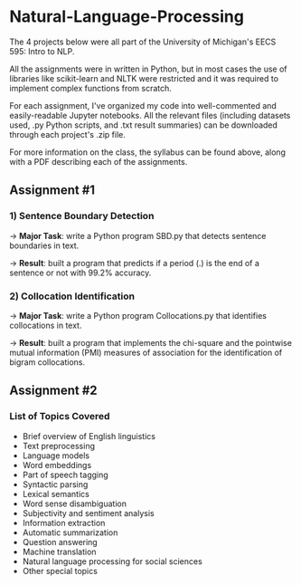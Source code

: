 # Natural-Language-Processing
The 4 projects below were all part of the University of Michigan's EECS 595: Intro to NLP.

All the assignments were in written in Python, but in most cases the use of libraries like scikit-learn and NLTK were restricted and it was required to implement complex functions from scratch.

For each assignment, I've organized my code into well-commented and easily-readable Jupyter notebooks. All the relevant files (including datasets used, .py Python scripts, and .txt result summaries) can be downloaded through each project's .zip file.

For more information on the class, the syllabus can be found above, along with a PDF describing each of the assignments.

## Assignment #1
### 1) Sentence Boundary Detection
-> <b>Major Task</b>: write a Python program SBD.py that detects sentence boundaries in text.

-> <b>Result</b></u>: built a program that predicts if a period (.) is the end of a sentence or not with 99.2% accuracy.

### 2) Collocation Identification
-> <b>Major Task</b>: write a Python program Collocations.py that identifies collocations in text.

-> <b>Result</b>: built a program that implements the chi-square and the pointwise mutual information (PMI) measures of association for the identification of bigram collocations.

## Assignment #2


### List of Topics Covered
- Brief overview of English linguistics
- Text preprocessing
- Language models
- Word embeddings
- Part of speech tagging
- Syntactic parsing
- Lexical semantics
- Word sense disambiguation
- Subjectivity and sentiment analysis
- Information extraction
 - Automatic summarization
 - Question answering
 - Machine translation
 - Natural language processing for social sciences
 - Other special topics
